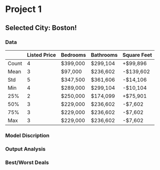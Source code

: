 # Project 1

## Selected City: Boston!

### Data

|  |Listed Price|Bedrooms|Bathrooms|Square Feet|
|-----|------------|--------|---------|-----------|
|Count|4|$399,000|$299,104|+$99,896|
|Mean|3|$97,000|$236,602|-$139,602|
|Std|5|$347,500|$361,606|-$14,106|
|Min|4|$289,000|$299,104|-$10,104|
|25%|2|$250,000|$174,099|+$75,901|
|50%|3|$229,000|$236,602|-$7,602|
|75%|3|$229,000|$236,602|-$7,602|
|Max|3|$229,000|$236,602|-$7,602|


### Model Discription

### Output Analysis

### Best/Worst Deals
